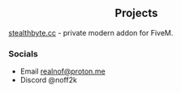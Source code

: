 <p align="center">
	<h2 align="center">Projects</h2>
</p>
<p><a href="https://stealthbyte.cc">stealthbyte.cc</a> - private modern addon for FiveM.</p>

<p>
	<h3>Socials</h3>
	<ul>
		<li>Email <a href="mailto:realnof@proton.me">realnof@proton.me</a></li>
		<li>Discord @noff2k</li>
	</ul>
</p>
